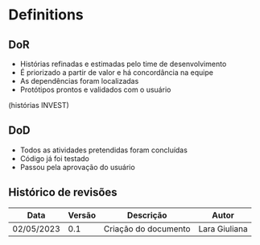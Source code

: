 # Definitions

## DoR
- Histórias refinadas e estimadas pelo time de desenvolvimento
- É priorizado a partir de valor e há concordância na equipe 
- As dependências foram localizadas
- Protótipos prontos e validados com o usuário

(histórias INVEST)

## DoD
- Todos as atividades pretendidas foram concluídas
- Código já foi testado 
- Passou pela aprovação do usuário

## Histórico de revisões

| Data | Versão | Descrição | Autor |
|---|---|---|---|
| 02/05/2023 | 0.1 | Criação do documento | Lara Giuliana |